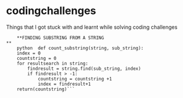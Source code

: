 # codingchallenges
Things that I got stuck with and learnt while solving coding challenges



```
    **FINDING SUBSTRING FROM A STRING
**
    python  def count_substring(string, sub_string):
    index = 0
    countstring = 0
    for resultsearch in string:
        findresult = string.find(sub_string, index)
        if findresult > -1:
            countstring = countstring +1
            index = findresult+1
    return(countstring)```
